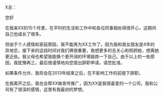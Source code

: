 X总：

您好

在我来XX的15个月里，在平时的生活和工作中和各位同事相处得很开心，这期间自己也成长了很多。

但由于个人感情和家庭原因，我不能再为XX工作了。因为我和我女朋友是4年的异地恋，接下来的这段时间对我们俩很重要，我想更多的去关心和照顾她，想离她更近些。我父母也希望我能换个更开阔的环境锻炼一下自己。由于以上的一些原因，我犹豫再三，最后很谨慎地向您提出辞职申请，请您批准。

如果条件允许，我将会在2013年结束之后，在不影响工作的前提下辞职。

在我离开之后，我也会帮XX做宣传推广，因为XX是我很喜爱的一个公司，我和公司有了很深的感情，这里有我最初的梦想。
